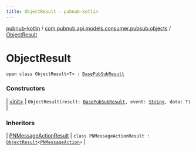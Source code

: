 ```yaml
---
title: ObjectResult - pubnub-kotlin
---
```


[pubnub-kotlin](../../index.html) / [com.pubnub.api.models.consumer.pubsub.objects](../index.html) / [ObjectResult](./index.html)

# ObjectResult

`open class ObjectResult<T> : `[`BasePubSubResult`](../../com.pubnub.api.models.consumer.pubsub/-base-pub-sub-result/index.html)

### Constructors

| [&lt;init&gt;](-init-.html) | `ObjectResult(result: `[`BasePubSubResult`](../../com.pubnub.api.models.consumer.pubsub/-base-pub-sub-result/index.html)`, event: `[`String`](https://kotlinlang.org/api/latest/jvm/stdlib/kotlin/-string/index.html)`, data: T)` |

### Inheritors

| [PNMessageActionResult](../../com.pubnub.api.models.consumer.pubsub.message_actions/-p-n-message-action-result/index.html) | `class PNMessageActionResult : `[`ObjectResult`](./index.html)`<`[`PNMessageAction`](../../com.pubnub.api.models.consumer.message_actions/-p-n-message-action/index.html)`>` |

